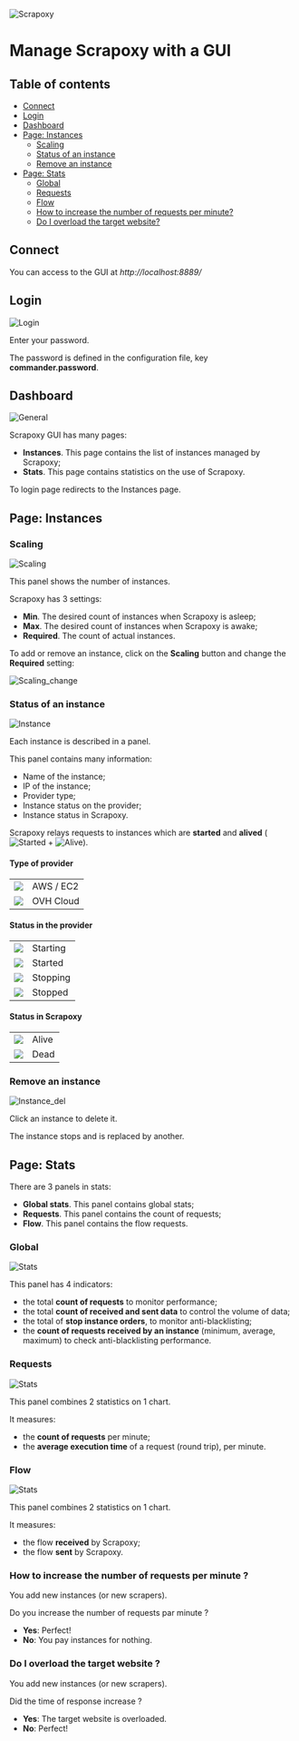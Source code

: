 ![Scrapoxy](https://raw.githubusercontent.com/fabienvauchelles/scrapoxy/master/docs/logo.png)


# Manage Scrapoxy with a GUI

## Table of contents

- [Connect](#connect)
- [Login](#login)
- [Dashboard](#dashboard)
- [Page: Instances](#page-instances)
    - [Scaling](#scaling)
    - [Status of an instance](#status-of-an-instance)
    - [Remove an instance](#remove-an-instance)
- [Page: Stats](#page-stats)
    - [Global](#global)
    - [Requests](#requests)
    - [Flow](#flow)
    - [How to increase the number of requests per minute?](#how-to-increase-the-number-of-requests-per-minute-)
    - [Do I overload the target website?](#do-i-overload-the-target-website-)


## Connect

You can access to the GUI at *http://localhost:8889/*


## Login

![Login](https://raw.githubusercontent.com/fabienvauchelles/scrapoxy/master/docs/gui_manual/gui_login.png)

Enter your password.

The password is defined in the configuration file, key **commander.password**.


## Dashboard

![General](https://raw.githubusercontent.com/fabienvauchelles/scrapoxy/master/docs/gui_manual/gui_general.jpg)

Scrapoxy GUI has many pages:

- **Instances**. This page contains the list of instances managed by Scrapoxy;
- **Stats**. This page contains statistics on the use of Scrapoxy.

To login page redirects to the Instances page.


## Page: Instances


### Scaling

![Scaling](https://raw.githubusercontent.com/fabienvauchelles/scrapoxy/master/docs/gui_manual/gui_scaling.jpg)

This panel shows the number of instances.

Scrapoxy has 3 settings:

- **Min**. The desired count of instances when Scrapoxy is asleep;
- **Max**. The desired count of instances when Scrapoxy is awake;
- **Required**. The count of actual instances.

To add or remove an instance, click on the **Scaling** button and change the **Required** setting:

![Scaling_change](https://raw.githubusercontent.com/fabienvauchelles/scrapoxy/master/docs/gui_manual/gui_scaling_change.jpg)


### Status of an instance

![Instance](https://raw.githubusercontent.com/fabienvauchelles/scrapoxy/master/docs/gui_manual/gui_instance.png)

Each instance is described in a panel.

This panel contains many information:

- Name of the instance;
- IP of the instance;
- Provider type;
- Instance status on the provider;
- Instance status in Scrapoxy.

Scrapoxy relays requests to instances which are **started** and **alived**
(![Started](https://raw.githubusercontent.com/fabienvauchelles/scrapoxy/master/docs/gui_manual/gui_instance_started.png)
+
![Alive](https://raw.githubusercontent.com/fabienvauchelles/scrapoxy/master/docs/gui_manual/gui_instance_alive.png)).


#### Type of provider

<table>
  <tr>
    <td><img src="https://raw.githubusercontent.com/fabienvauchelles/scrapoxy/master/docs/gui_manual/gui_instance_awsec2.png"></td><td>AWS / EC2</td>
  </tr>
  <tr>
    <td><img src="https://raw.githubusercontent.com/fabienvauchelles/scrapoxy/master/docs/gui_manual/gui_instance_ovhcloud.png"></td><td>OVH Cloud</td>
  </tr>
</table>


#### Status in the provider

<table>
  <tr>
    <td><img src="https://raw.githubusercontent.com/fabienvauchelles/scrapoxy/master/docs/gui_manual/gui_instance_starting.png"></td><td>Starting</td>
  </tr>
  <tr>
    <td><img src="https://raw.githubusercontent.com/fabienvauchelles/scrapoxy/master/docs/gui_manual/gui_instance_started.png"></td><td>Started</td>
  </tr>
  <tr>
    <td><img src="https://raw.githubusercontent.com/fabienvauchelles/scrapoxy/master/docs/gui_manual/gui_instance_stopping.png"></td><td>Stopping</td>
  </tr>
  <tr>
    <td><img src="https://raw.githubusercontent.com/fabienvauchelles/scrapoxy/master/docs/gui_manual/gui_instance_stopped.png"></td><td>Stopped</td>
  </tr>
</table>


#### Status in Scrapoxy

<table>
  <tr>
    <td><img src="https://raw.githubusercontent.com/fabienvauchelles/scrapoxy/master/docs/gui_manual/gui_instance_alive.png"></td><td>Alive</td>
  </tr>
  <tr>
    <td><img src="https://raw.githubusercontent.com/fabienvauchelles/scrapoxy/master/docs/gui_manual/gui_instance_dead.png"></td><td>Dead</td>
  </tr>
</table>
    

### Remove an instance

![Instance_del](https://raw.githubusercontent.com/fabienvauchelles/scrapoxy/master/docs/gui_manual/gui_instance_del.png)

Click an instance to delete it.

The instance stops and is replaced by another.


## Page: Stats

There are 3 panels in stats:

- **Global stats**. This panel contains global stats;
- **Requests**. This panel contains the count of requests;
- **Flow**. This panel contains the flow requests.


### Global

![Stats](https://raw.githubusercontent.com/fabienvauchelles/scrapoxy/master/docs/gui_manual/gui_stats_global.jpg)

This panel has 4 indicators:

- the total **count of requests** to monitor performance;
- the total **count of received and sent data** to control the volume of data;
- the total of **stop instance orders**, to monitor anti-blacklisting;
- the **count of requests received by an instance** (minimum, average, maximum) to check anti-blacklisting performance.


### Requests

![Stats](https://raw.githubusercontent.com/fabienvauchelles/scrapoxy/master/docs/gui_manual/gui_stats_requests.jpg)

This panel combines 2 statistics on 1 chart.

It measures:

- the **count of requests** per minute;
- the **average execution time** of a request (round trip), per minute.


### Flow

![Stats](https://raw.githubusercontent.com/fabienvauchelles/scrapoxy/master/docs/gui_manual/gui_stats_flow.jpg)

This panel combines 2 statistics on 1 chart.

It measures:

- the flow **received** by Scrapoxy;
- the flow **sent** by Scrapoxy.


### How to increase the number of requests per minute ?

You add new instances (or new scrapers).

Do you increase the number of requests par minute ?

- **Yes**: Perfect!
- **No**: You pay instances for nothing.


### Do I overload the target website ?

You add new instances (or new scrapers).

Did the time of response increase ?

- **Yes**: The target website is overloaded.
- **No**: Perfect!
